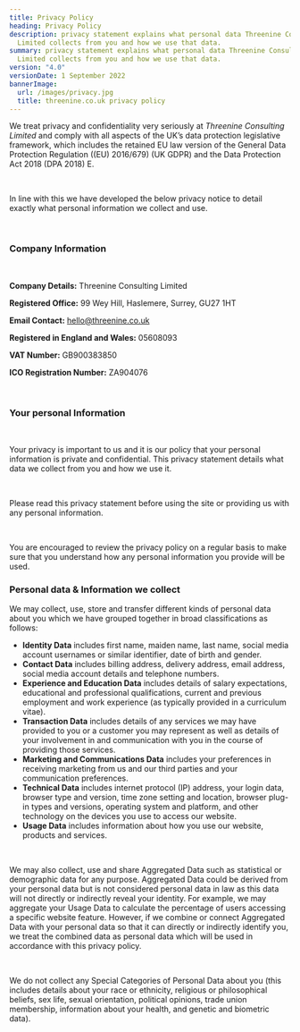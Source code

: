 ```yaml
---
title: Privacy Policy
heading: Privacy Policy
description: privacy statement explains what personal data Threenine Consulting
  Limited collects from you and how we use that data.
summary: privacy statement explains what personal data Threenine Consulting
  Limited collects from you and how we use that data.
version: "4.0"
versionDate: 1 September 2022
bannerImage:
  url: /images/privacy.jpg
  title: threenine.co.uk privacy policy
---
```

We treat privacy and confidentiality very seriously at *Threenine Consulting Limited* and comply with all aspects of the UK’s data protection legislative framework, which includes the retained EU law version of the General Data Protection Regulation ((EU) 2016/679) (UK GDPR) and the Data Protection Act 2018 (DPA 2018) E.
<p>&nbsp;</p>


In line with this we have developed the below privacy notice to detail exactly what personal information we collect and use. 
<p>&nbsp;</p>

### Company Information  

<p>&nbsp;</p>

**Company Details:** Threenine Consulting Limited

**Registered Office:** 99 Wey Hill, Haslemere, Surrey, GU27 1HT 

**Email Contact:** hello@threenine.co.uk

 **Registered in England and Wales:** 05608093

**VAT Number:** GB900383850

**ICO Registration Number:** ZA904076

<p>&nbsp;</p>

### Your personal Information

<p>&nbsp;</p>
Your privacy is important to us and it is our policy that your personal information is private and confidential. This privacy statement details what data we collect from you and how we use it.  
<p>&nbsp;</p>
 Please read this privacy statement before using the site or providing us with any personal information.
<p>&nbsp;</p> 
You are encouraged to review the privacy policy on a regular basis to make sure that you understand how any personal information you provide will be used.

### Personal data & Information we collect

We may collect, use, store and transfer different kinds of personal data about you which we have grouped together in broad classifications as follows:

* **Identity Data** includes first name, maiden name, last name, social media account usernames or similar identifier, date of birth and gender.</li>
* **Contact Data** includes billing address, delivery address, email address, social media account details and telephone numbers.
* **Experience and Education Data** includes details of salary expectations, educational and professional qualifications, current and previous employment and work experience (as typically provided in a curriculum vitae).
* **Transaction Data** includes details of any services we may have provided to you or a customer you may represent as well as details of your involvement in and communication with you in the course of providing those services.
* **Marketing and Communications Data** includes your preferences in receiving marketing from us and our third parties and your communication preferences.
* **Technical Data** includes internet protocol (IP) address, your login data, browser type and version, time zone setting and location, browser plug-in types and versions, operating system and platform, and other technology on the devices you use to access our website.
* **Usage Data** includes information about how you use our website, products and services.      
<p>&nbsp;</p> 
We may also collect, use and share Aggregated Data such as statistical or demographic data for any purpose. Aggregated Data could be derived from your personal data but is not considered personal data in law as this data will not directly or indirectly reveal your identity. For example, we may aggregate your Usage Data to calculate the percentage of users accessing a specific website feature. However, if we combine or connect Aggregated Data with your personal data so that it can directly or indirectly identify you, we treat the combined data as personal data which will be used in accordance with this privacy policy. 
<p>&nbsp;</p> 
We do not collect any Special Categories of Personal Data about you (this includes details about your race or ethnicity, religious or philosophical beliefs, sex life, sexual orientation, political opinions, trade union membership, information about your health, and genetic and biometric data).
<p>&nbsp;</p> 



